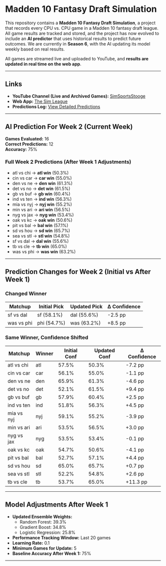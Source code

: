 # Madden 10 Fantasy Draft Simulation

This repository contains a **Madden 10 Fantasy Draft Simulation**, a project that records every CPU vs. CPU game in a Madden 10 fantasy draft league. All game results are tracked and stored, and the project has now evolved to include an **AI predictor** that uses historical results to predict future outcomes. We are currently in **Season 6**, with the AI updating its model weekly based on real results.

All games are streamed live and uploaded to YouTube, and **results are updated in real time on the web app**.

---

## Links

- **YouTube Channel (Live and Archived Games):** [SimSportsStooge](https://www.youtube.com/@simsportsstooge/streams)  
- **Web App:** [The Sim League](https://thesimleague.web.app/)  
- **Predictions Log:** [View Detailed Predictions](https://github.com/corbinc1998/Madden10PredictionModel/blob/master/PredictionsLog.md)

---

## AI Prediction For Week 2 (Current Week)

**Games Evaluated:** 16  
**Correct Predictions:** 12  
**Accuracy:** 75%  

### Full Week 2 Predictions (After Week 1 Adjustments)

- atl vs chi → **atl win** (50.3%)  
- cin vs car → **car win** (55.0%)  
- den vs ne → **den win** (61.3%)  
- det vs no → **det win** (61.5%)  
- gb vs buf → **gb win** (60.4%)  
- ind vs ten → **ind win** (56.3%)  
- mia vs nyj → **nyj win** (55.2%)  
- min vs ari → **ari win** (56.5%)  
- nyg vs jax → **nyg win** (53.4%)  
- oak vs kc → **oak win** (50.6%)  
- pit vs bal → **bal win** (57.1%)  
- sd vs hou → **sd win** (65.7%)  
- sea vs stl → **stl win** (54.8%)  
- sf vs dal → **dal win** (55.6%)  
- tb vs cle → **tb win** (65.0%)  
- was vs phi → **was win** (63.2%)  

---

## Prediction Changes for Week 2 (Initial vs After Week 1)

### Changed Winner
| Matchup | Initial Pick | Updated Pick | Δ Confidence |
|---|---|---|---|
| sf vs dal | sf (58.1%) | dal (55.6%) | -2.5 pp |
| was vs phi | phi (54.7%) | was (63.2%) | +8.5 pp |


### Same Winner, Confidence Shifted
| Matchup | Winner | Initial Conf | Updated Conf | Δ Confidence |
|---|---|---|---|---|
| atl vs chi | atl | 57.5% | 50.3% | -7.2 pp |
| cin vs car | car | 56.1% | 55.0% | -1.1 pp |
| den vs ne | den | 65.9% | 61.3% | -4.6 pp |
| det vs no | det | 52.1% | 61.5% | +9.4 pp |
| gb vs buf | gb | 57.9% | 60.4% | +2.5 pp |
| ind vs ten | ind | 51.8% | 56.3% | +4.5 pp |
| mia vs nyj | nyj | 59.1% | 55.2% | -3.9 pp |
| min vs ari | ari | 53.5% | 56.5% | +3.0 pp |
| nyg vs jax | nyg | 53.5% | 53.4% | -0.1 pp |
| oak vs kc | oak | 54.7% | 50.6% | -4.1 pp |
| pit vs bal | bal | 52.7% | 57.1% | +4.4 pp |
| sd vs hou | sd | 65.0% | 65.7% | +0.7 pp |
| sea vs stl | stl | 52.2% | 54.8% | +2.6 pp |
| tb vs cle | tb | 53.7% | 65.0% | +11.3 pp |



---

## Model Adjustments After Week 1
- **Updated Ensemble Weights:**
  - Random Forest: 39.3%
  - Gradient Boost: 34.8%
  - Logistic Regression: 25.8%
- **Performance Tracking Window:** Last 20 games
- **Learning Rate:** 0.1
- **Minimum Games for Update:** 5
- **Baseline Accuracy After Week 1:** 75%

---

